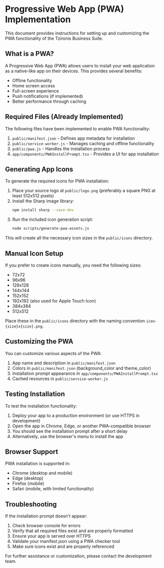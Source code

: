 # Progressive Web App (PWA) Implementation

This document provides instructions for setting up and customizing the PWA functionality of the Tzironis Business Suite.

## What is a PWA?

A Progressive Web App (PWA) allows users to install your web application as a native-like app on their devices. This provides several benefits:

- Offline functionality
- Home screen access
- Full-screen experience
- Push notifications (if implemented)
- Better performance through caching

## Required Files (Already Implemented)

The following files have been implemented to enable PWA functionality:

1. `public/manifest.json` - Defines app metadata for installation
2. `public/service-worker.js` - Manages caching and offline functionality
3. `public/pwa.js` - Handles the installation process
4. `app/components/PWAInstallPrompt.tsx` - Provides a UI for app installation

## Generating App Icons

To generate the required icons for PWA installation:

1. Place your source logo at `public/logo.png` (preferably a square PNG at least 512x512 pixels)
2. Install the Sharp image library: 
   ```bash
   npm install sharp --save-dev
   ```
3. Run the included icon generation script:
   ```bash
   node scripts/generate-pwa-assets.js
   ```

This will create all the necessary icon sizes in the `public/icons` directory.

## Manual Icon Setup

If you prefer to create icons manually, you need the following sizes:
- 72x72
- 96x96
- 128x128
- 144x144
- 152x152
- 192x192 (also used for Apple Touch Icon)
- 384x384
- 512x512

Place these in the `public/icons` directory with the naming convention `icon-{size}x{size}.png`.

## Customizing the PWA

You can customize various aspects of the PWA:

1. App name and description in `public/manifest.json`
2. Colors in `public/manifest.json` (background_color and theme_color)
3. Installation prompt appearance in `app/components/PWAInstallPrompt.tsx`
4. Cached resources in `public/service-worker.js`

## Testing Installation

To test the installation functionality:
1. Deploy your app to a production environment (or use HTTPS in development)
2. Open the app in Chrome, Edge, or another PWA-compatible browser
3. You should see the installation prompt after a short delay
4. Alternatively, use the browser's menu to install the app

## Browser Support

PWA installation is supported in:
- Chrome (desktop and mobile)
- Edge (desktop)
- Firefox (mobile)
- Safari (mobile, with limited functionality)

## Troubleshooting

If the installation prompt doesn't appear:
1. Check browser console for errors
2. Verify that all required files exist and are properly formatted
3. Ensure your app is served over HTTPS
4. Validate your manifest.json using a PWA checker tool
5. Make sure icons exist and are properly referenced

For further assistance or customization, please contact the development team. 